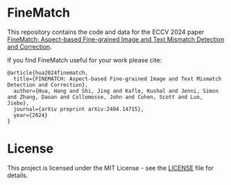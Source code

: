 # FineMatch

This repository contains the code and data for the ECCV 2024 paper [FineMatch: Aspect-based Fine-grained Image
and Text Mismatch Detection and Correction](https://arxiv.org/pdf/2404.14715).

If you find FineMatch useful for your work please cite:
```
@article{hua2024finematch,
  title={FINEMATCH: Aspect-based Fine-grained Image and Text Mismatch Detection and Correction},
  author={Hua, Hang and Shi, Jing and Kafle, Kushal and Jenni, Simon and Zhang, Daoan and Collomosse, John and Cohen, Scott and Luo, Jiebo},
  journal={arXiv preprint arXiv:2404.14715},
  year={2024}
}
```

# License
This project is licensed under the MIT License - see the [LICENSE](https://github.com/hanghuacs/finematch/blob/main/LICENSE) file for details.
